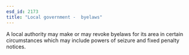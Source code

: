 ```yaml
---
esd_id: 2173
title: "Local government -  byelaws"
---
```


A local authority may make or may revoke byelaws for its area in certain circumstances which may include powers of seizure and fixed penalty notices.


